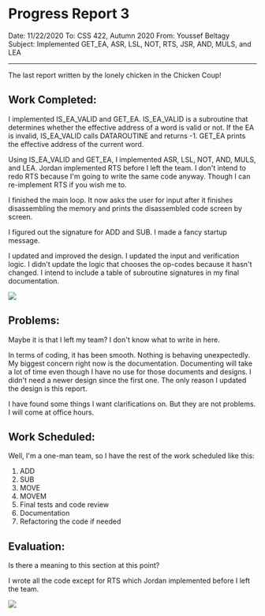 # Progress Report 3

Date: 11/22/2020
To: CSS 422, Autumn 2020
From: Youssef Beltagy
Subject: Implemented GET_EA, ASR, LSL, NOT, RTS, JSR, AND, MULS, and LEA

---

The last report written by the lonely chicken in the Chicken Coup!



## Work Completed:

I implemented IS_EA_VALID and GET_EA. IS_EA_VALID is a subroutine that determines whether the effective address of a word is valid or not. If the EA is invalid, IS_EA_VALID calls DATAROUTINE and returns -1. GET_EA prints the effective address of the current word.



Using IS_EA_VALID and GET_EA, I implemented ASR, LSL, NOT, AND, MULS, and LEA. Jordan implemented RTS before I left the team. I don't intend to redo RTS because I'm going to write the same code anyway. Though I can re-implement RTS if you wish me to.



I finished the main loop. It now asks the user for input after it finishes disassembling the memory and prints the disassembled code screen by screen.



I figured out the signature for ADD and SUB. I made a fancy startup message.



I updated and improved the design. I updated the input and verification logic. I didn't update the logic that chooses the op-codes because it hasn't changed. I intend to include a table of subroutine signatures in my final documentation.

![](https://68k-disassembler.ybeltagy.com/disassembler_design_2.png)




## Problems:

Maybe it is that I left my team? I don't know what to write in here.



In terms of coding, it has been smooth. Nothing is behaving unexpectedly. My biggest concern right now is the documentation. Documenting will take a lot of time even though I have no use for those documents and designs. I didn't need a newer design since the first one. The only reason I updated the design is this report.



I have found some things I want clarifications on. But they are not problems. I will come at office hours.



## Work Scheduled:

Well, I'm a one-man team, so I have the rest of the work scheduled like this:

1. ADD
2. SUB
3. MOVE
4. MOVEM
5. Final tests and code review
6. Documentation
7. Refactoring the code if needed

 

## Evaluation:

Is there a meaning to this section at this point?

I wrote all the code except for RTS which Jordan implemented before I left the team.

![](https://68k-disassembler.ybeltagy.com/progress_report_3.png)